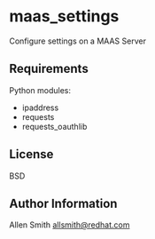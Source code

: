 maas_settings
=========

Configure settings on a MAAS Server

Requirements
------------

Python modules:

- ipaddress
- requests
- requests_oauthlib

License
-------

BSD

Author Information
------------------

Allen Smith <allsmith@redhat.com>
